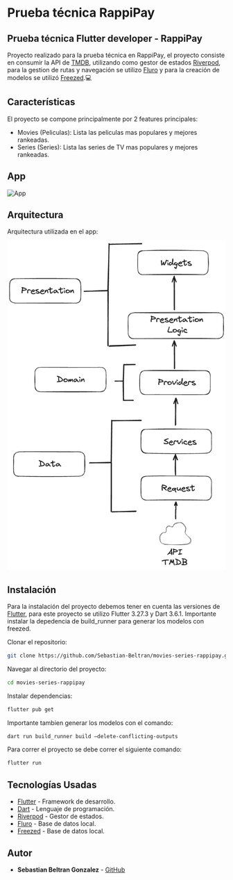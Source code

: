 # Prueba técnica RappiPay
## Prueba técnica Flutter developer - RappiPay

Proyecto realizado para la prueba técnica en RappiPay, el proyecto consiste en consumir la API de [TMDB](https://developers.themoviedb.org/), utilizando como gestor de estados [Riverpod](https://pub.dev/packages/flutter_riverpod), para la gestion de rutas y navegación se utilizo [Fluro](https://pub.dev/packages/fluro) y para la creación de modelos se utilizó [Freezed](https://pub.dev/packages/freezed).💻

## Características
El proyecto se compone principalmente por 2 features principales:
- Movies (Peliculas): Lista las peliculas mas populares y mejores rankeadas.
- Series (Series): Lista las series de TV mas populares y mejores rankeadas.

## App
![App](assets/app.gif)

## Arquitectura
Arquitectura utilizada en el app:

![Arquitectura](assets/Architecture.png)

## Instalación
Para la instalación del proyecto debemos tener en cuenta las versiones de [Flutter](https://flutter.dev/), para este proyecto se utilizo Flutter 3.27.3 y Dart 3.6.1.
Importante instalar la depedencia de build_runner para generar los modelos con freezed.

Clonar el repositorio:

```sh
git clone https://github.com/Sebastian-Beltran/movies-series-rappipay.git
```

Navegar al directorio del proyecto:

```sh
cd movies-series-rappipay
```

Instalar dependencias:

```sh
flutter pub get
```

Importante tambien generar los modelos con el comando:

```sh
dart run build_runner build —delete-conflicting-outputs
```

Para correr el proyecto se debe correr el siguiente comando:

```sh
flutter run
```

## Tecnologías Usadas
- [Flutter](https://flutter.dev/) - Framework de desarrollo.
- [Dart](https://dart.dev/) - Lenguaje de programación.
- [Riverpod](https://pub.dev/packages/flutter_riverpod) - Gestor de estados.
- [Fluro](https://pub.dev/packages/fluro) - Base de datos local.
- [Freezed](https://pub.dev/packages/freezed) - Base de datos local.

## Autor
- **Sebastian Beltran Gonzalez** - [GitHub](https://github.com/Sebastian-Beltran)
